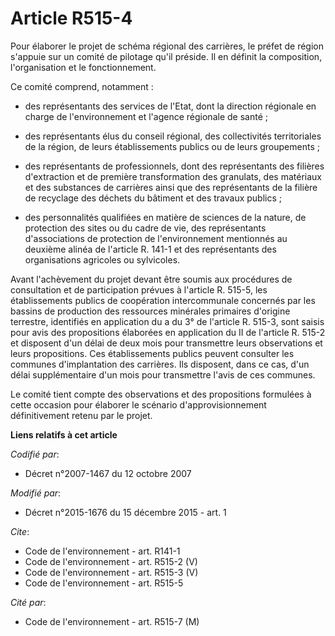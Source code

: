 # Article R515-4

Pour élaborer le projet de schéma régional des carrières, le préfet de région s'appuie sur un comité de pilotage qu'il
préside. Il en définit la composition, l'organisation et le fonctionnement. 

Ce comité comprend, notamment :

- des représentants des services de l'Etat, dont la direction régionale en charge de l'environnement et l'agence régionale de
santé ;

- des représentants élus du conseil régional, des collectivités territoriales de la région, de leurs établissements publics
ou de leurs groupements ;

- des représentants de professionnels, dont des représentants des filières d'extraction et de première transformation des
granulats, des matériaux et des substances de carrières ainsi que des représentants de la filière de recyclage des déchets du
bâtiment et des travaux publics ;

- des personnalités qualifiées en matière de sciences de la nature, de protection des sites ou du cadre de vie, des
représentants d'associations de protection de l'environnement mentionnés au deuxième alinéa de l'article R. 141-1 et des
représentants des organisations agricoles ou sylvicoles. 

Avant l'achèvement du projet devant être soumis aux procédures de consultation et de participation prévues à l'article R.
515-5, les établissements publics de coopération intercommunale concernés par les bassins de production des ressources
minérales primaires d'origine terrestre, identifiés en application du a du 3° de l'article R. 515-3, sont saisis pour avis
des propositions élaborées en application du II de l'article R. 515-2 et disposent d'un délai de deux mois pour transmettre
leurs observations et leurs propositions. Ces établissements publics peuvent consulter les communes d'implantation des
carrières. Ils disposent, dans ce cas, d'un délai supplémentaire d'un mois pour transmettre l'avis de ces communes. 

Le comité tient compte des observations et des propositions formulées à cette occasion pour élaborer le scénario
d'approvisionnement définitivement retenu par le projet.

**Liens relatifs à cet article**

_Codifié par_:

  - Décret n°2007-1467 du 12 octobre 2007

_Modifié par_:

  - Décret n°2015-1676 du 15 décembre 2015 - art. 1

_Cite_:

  - Code de l'environnement - art. R141-1
  - Code de l'environnement - art. R515-2 (V)
  - Code de l'environnement - art. R515-3 (V)
  - Code de l'environnement - art. R515-5

_Cité par_:

  - Code de l'environnement - art. R515-7 (M)
